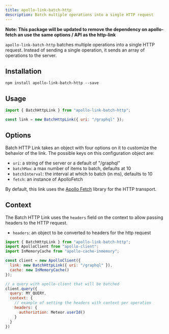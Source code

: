 ```yaml
---
title: apollo-link-batch-http
description: Batch multiple operations into a single HTTP request
---
```


**Note: This package will be updated to remove the dependency on apollo-fetch an use the same options / API as the http-link**

`apollo-link-batch-http` batches multiple operations into a single HTTP request. Instead of sending a single operation, it sends an array of operations to the server.

## Installation

`npm install apollo-link-batch-http --save`

## Usage
```js
import { BatchHttpLink } from "apollo-link-batch-http";

const link = new BatchHttpLink({ uri: "/graphql" });
```

## Options
Batch HTTP Link takes an object with four options on it to customize the behavior of the link. The possible keys on this configuration object are:
- `uri`: a string of the server or a default of "/graphql"
- `batchMax`: a max number of items to batch, defaults at 10
- `batchInterval`: the interval at which to batch (in ms), defaults to 10
- `fetch`: an instance of ApolloFetch

By default, this link uses the [Apollo Fetch](https://github.com/apollographql/apollo-fetch) library for the HTTP transport.

## Context
The Batch HTTP Link uses the `headers` field on the context to allow passing headers to the HTTP request.

- `headers`: an object to be converted to headers for the http request

```js
import { BatchHttpLink } from "apollo-link-batch-http";
import ApolloClient from "apollo-client";
import InMemoryCache from "apollo-cache-inmemory";

const client = new ApolloClient({
  link: new BatchHttpLink({ uri: "/graphql" }),
  cache: new InMemoryCache()
});

// a query with apollo-client that will be batched
client.query({
  query: MY_QUERY,
  context: {
    // example of setting the headers with context per operation
    headers: {
      authoriztion: Meteor.userId()
    }
  }
})
```
